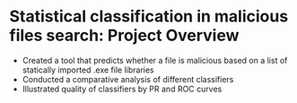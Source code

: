 # Statistical classification in malicious files search: Project Overview
* Created a tool that predicts whether a file is malicious based on a list of statically imported .exe file libraries
* Conducted a comparative analysis of different classifiers
* Illustrated quality of classifiers by PR and ROC curves
